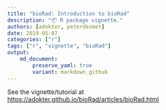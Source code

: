 ```yaml
---
title: "bioRad: Introduction to bioRad"
description: "📦 R package vignette."
authors: [adokter, peterdesmet]
date: 2019-05-07
categories: ["r"]
tags: ["r", "vignette", "bioRad"]
output: 
    md_document:
        preserve_yaml: true
        variant: markdown_github
---
```


See the vignette/tutorial at <https://adokter.github.io/bioRad/articles/bioRad.html>

